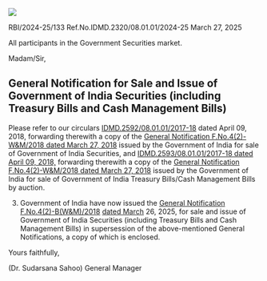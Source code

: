 ![](_page_0_Picture_0.jpeg)

RBI/2024-25/133 Ref.No.IDMD.2320/08.01.01/2024-25 March 27, 2025

All participants in the Government Securities market.

Madam/Sir,

## **General Notification for Sale and Issue of Government of India Securities (including Treasury Bills and Cash Management Bills)**

Please refer to our circulars [IDMD.2592/08.01.01/2017-18](https://rbi.org.in/Scripts/NotificationUser.aspx?Id=11249&Mode=0) dated April 09, 2018, forwarding therewith a copy of the [General Notification F.No.4\(2\)-W&M/2018 dated March 27, 2018](https://rbidocs.rbi.org.in/rdocs/content/pdfs/GOI27032018_GSec.pdf) issued by the Government of India for sale of Government of India Securities, and [IDMD.2593/08.01.01/2017-18 dated April 09, 2018,](https://rbi.org.in/Scripts/NotificationUser.aspx?Id=11250&Mode=0) forwarding therewith a copy of the [General Notification F.No.4\(2\)-W&M/2018 dated March 27, 2018](https://rbidocs.rbi.org.in/rdocs/content/pdfs/GOI27032018_TBill.pdf) issued by the Government of India for sale of Government of India Treasury Bills/Cash Management Bills by auction.

3. Government of India have now issued the [General Notification F.No.4\(2\)-B\(W&M\)/2018](https://rbidocs.rbi.org.in/rdocs/content/pdfs/GOI26032025_1.pdf) [dated March](https://rbidocs.rbi.org.in/rdocs/content/pdfs/GOI26032025_1.pdf) 26, 2025, for sale and issue of Government of India Securities (including Treasury Bills and Cash Management Bills) in supersession of the above-mentioned General Notifications, a copy of which is enclosed.

Yours faithfully,

(Dr. Sudarsana Sahoo) General Manager